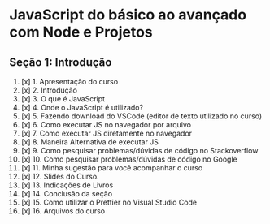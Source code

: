 # JavaScript do básico ao avançado com Node e Projetos

## Seção 1: Introdução

1. [x] 1. Apresentação do curso
2. [x] 2. Introdução
3. [x] 3. O que é JavaScript
4. [x] 4. Onde o JavaScript é utilizado?
5. [x] 5. Fazendo download do VSCode (editor de texto utilizado no curso)
6. [x] 6. Como executar JS no navegador por arquivo
7. [x] 7. Como executar JS diretamente no navegador
8. [x] 8. Maneira Alternativa de executar JS
9. [x] 9. Como pesquisar problemas/dúvidas de código no Stackoverflow
10. [x] 10. Como pesquisar problemas/dúvidas de código no Google
11. [x] 11. Minha sugestão para você acompanhar o curso
12. [x] 12. Slides do Curso.
13. [x] 13. Indicações de Livros
14. [x] 14. Conclusão da seção
15. [x] 15. Como utilizar o Prettier no Visual Studio Code
16. [x] 16. Arquivos do curso
